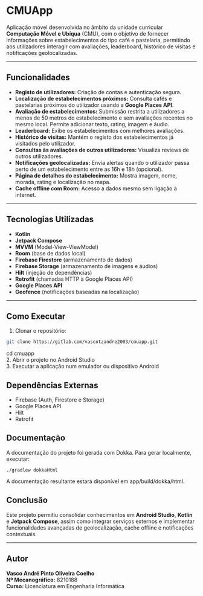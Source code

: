 # CMUApp

Aplicação móvel desenvolvida no âmbito da unidade curricular **Computação Móvel e Ubíqua** (CMU), com o objetivo de fornecer informações sobre estabelecimentos do tipo café e pastelaria, permitindo aos utilizadores interagir com avaliações, leaderboard, histórico de visitas e notificações geolocalizadas.

---

## Funcionalidades

- **Registo de utilizadores:** Criação de contas e autenticação segura.  
- **Localização de estabelecimentos próximos:** Consulta cafés e pastelarias próximos do utilizador usando a **Google Places API**.  
- **Avaliação de estabelecimentos:** Submissão restrita a utilizadores a menos de 50 metros do estabelecimento e sem avaliações recentes no mesmo local. Permite adicionar texto, rating, imagem e áudio.  
- **Leaderboard:** Exibe os estabelecimentos com melhores avaliações.  
- **Histórico de visitas:** Mantém o registo dos estabelecimentos já visitados pelo utilizador.  
- **Consultas às avaliações de outros utilizadores:** Visualiza reviews de outros utilizadores.  
- **Notificações geolocalizadas:** Envia alertas quando o utilizador passa perto de um estabelecimento entre as 16h e 18h (opcional).  
- **Página de detalhes do estabelecimento:** Mostra imagem, nome, morada, rating e localização no mapa.  
- **Cache offline com Room:** Acesso a dados mesmo sem ligação à internet.  

---

## Tecnologias Utilizadas

- **Kotlin**  
- **Jetpack Compose**  
- **MVVM** (Model-View-ViewModel)  
- **Room** (base de dados local)  
- **Firebase Firestore** (armazenamento de dados)  
- **Firebase Storage** (armazenamento de imagens e áudios)  
- **Hilt** (injeção de dependências)  
- **Retrofit** (chamadas HTTP à Google Places API)  
- **Google Places API**  
- **Geofence** (notificações baseadas na localização)

---

## Como Executar
  
1. Clonar o repositório:  
```bash
git clone https://gitlab.com/vascotzandre2003/cmuapp.git
``` 
cd cmuapp  <br>
2. Abrir o projeto no Android Studio  
3. Executar a aplicação num emulador ou dispositivo Android  

## Dependências Externas

- Firebase (Auth, Firestore e Storage)
- Google Places API
- Hilt
- Retrofit

## Documentação
A documentação do projeto foi gerada com Dokka.
Para gerar localmente, executar:

```
./gradlew dokkaHtml
```

A documentação resultante estará disponível em app/build/dokka/html.

## Conclusão

Este projeto permitiu consolidar conhecimentos em **Android Studio**, **Kotlin** e **Jetpack Compose**, assim como integrar serviços externos e implementar funcionalidades avançadas de geolocalização, cache offline e notificações contextuais.

---

## Autor

**Vasco André Pinto Oliveira Coelho**  
**Nº Mecanográfico:** 8210188  
**Curso:** Licenciatura em Engenharia Informática
